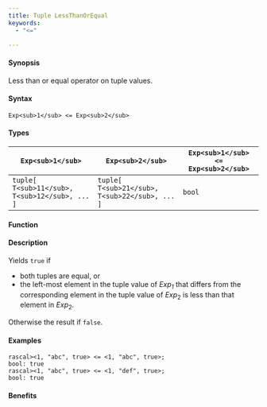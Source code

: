 ```yaml
---
title: Tuple LessThanOrEqual
keywords:
  - "<="

---
```


#### Synopsis

Less than or equal operator on tuple values.

#### Syntax

`Exp<sub>1</sub> <= Exp<sub>2</sub>`

#### Types


| `Exp<sub>1</sub>`                      |  `Exp<sub>2</sub>`                      | `Exp<sub>1</sub> <= Exp<sub>2</sub>`  |
| --- | --- | --- |
| `tuple[ T<sub>11</sub>, T<sub>12</sub>, ... ]` |  `tuple[ T<sub>21</sub>, T<sub>22</sub>, ... ]` | `bool`                |


#### Function

#### Description

Yields `true` if 

*  both tuples are equal, or
*  the left-most element in the tuple value of _Exp<sub>1</sub>_ that differs from the corresponding element in the tuple 
value of _Exp_<sub>2</sub> is less than that element in _Exp_<sub>2</sub>.


Otherwise the result if `false`.

#### Examples


```rascal-shell
rascal><1, "abc", true> <= <1, "abc", true>;
bool: true
rascal><1, "abc", true> <= <1, "def", true>;
bool: true
```

#### Benefits


